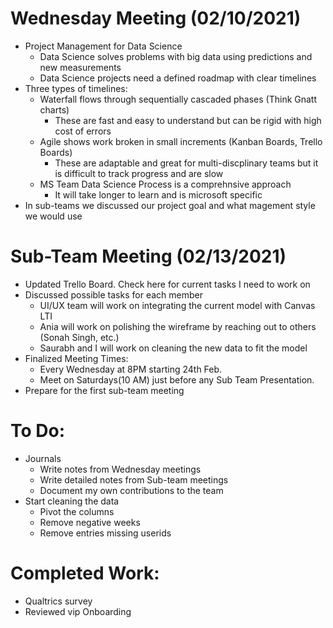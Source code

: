 
# Wednesday Meeting (02/10/2021)
- Project Management for Data Science
    - Data Science solves problems with big data using predictions and new measurements
    - Data Science projects need a defined roadmap with clear timelines
- Three types of timelines:
    - Waterfall flows through sequentially cascaded phases (Think Gnatt charts)
        - These are fast and easy to understand but can be rigid with high cost of errors
    - Agile shows work broken in small increments (Kanban Boards, Trello Boards)
        - These are adaptable and great for multi-discplinary teams but it is difficult to track progress and are slow
    - MS Team Data Science Process is a comprehnsive approach
        - It will take longer to learn and is microsoft specific
- In sub-teams we discussed our project goal and what magement style we would use
        
# Sub-Team Meeting (02/13/2021)
- Updated Trello Board. Check here for current tasks I need to work on
- Discussed possible tasks for each member
    - UI/UX team will work on integrating the current model with Canvas LTI 
    - Ania will work on polishing the wireframe by reaching out to others (Sonah Singh, etc.)
    - Saurabh and I will work on cleaning the new data to fit the model
- Finalized Meeting Times: 
    - Every Wednesday at 8PM starting 24th Feb.
    - Meet on Saturdays(10 AM) just before any Sub Team Presentation.
- Prepare for the first sub-team meeting

# To Do:
- Journals 
    - Write notes from Wednesday meetings
    - Write detailed notes from Sub-team meetings
    - Document my own contributions to the team
- Start cleaning the data 
    - Pivot the columns
    - Remove negative weeks
    - Remove entries missing userids

# Completed Work:
- Qualtrics survey
- Reviewed vip Onboarding
